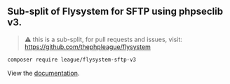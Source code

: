## Sub-split of Flysystem for SFTP using phpseclib v3.

> ⚠️ this is a sub-split, for pull requests and issues, visit: https://github.com/thephpleague/flysystem

```bash
composer require league/flysystem-sftp-v3
```

View the [documentation](https://flysystem.thephpleague.com/v2/docs/adapter/sftp).
